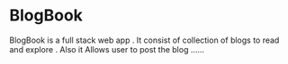# BlogBook
BlogBook is a full stack web app . It consist of collection of blogs to read and explore . Also it Allows user to post the blog ......
